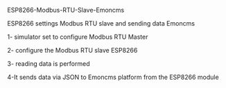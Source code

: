 ESP8266-Modbus-RTU-Slave-Emoncms


ESP8266 settings Modbus RTU slave and sending data Emoncms

1- simulator set to configure Modbus RTU Master

2- configure the Modbus RTU slave ESP8266

3- reading data is performed

4-It sends data via JSON to Emoncms platform from the ESP8266 module
